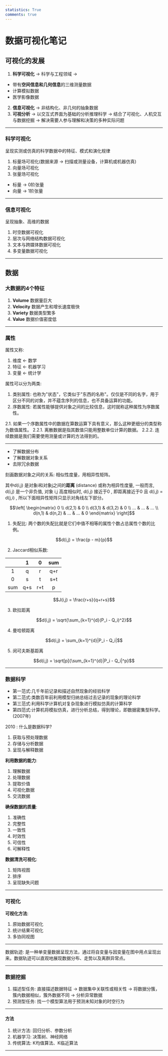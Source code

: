 ```yaml
---
statistics: True
comments: true
---
```


# 数据可视化笔记

## 可视化的发展

1. **科学可视化** $\rightarrow$ 科学与工程领域 $\rightarrow$

- 带有**空间信息和几何信息**的三维测量数据
- 计算模拟数据
- 医学影像数据

2. **信息可视化** $\rightarrow$ 非结构化、非几何的抽象数据
3. **可视分析** $\rightarrow$ 以交互式界面为基础的分析推理科学 $\rightarrow$ 结合了可视化、人机交互与数据挖掘 $\rightarrow$ 解决需要人参与理解和决策的多种实际问题

---

### 科学可视化

呈现实测或仿真的科学数据中的特征、模式和演化规律

1. 标量场可视化(数据来源 $\rightarrow$ 扫描或测量设备，计算机或机器仿真)
2. 向量场可视化
3. 张量场可视化

- 标量 $\rightarrow$ 0阶张量
- 向量 $\rightarrow$ 1阶张量

---

### 信息可视化

呈现抽象、高维的数据

1. 时空数据可视化
2. 层次与网络结构数据可视化
3. 文本与跨媒体数据可视化
4. 多变量数据可视化

---

## 数据

### 大数据的4个特征

1. **Volume** 数据量巨大
2. **Velocity** 数据产生和增长速度极快
3. **Variety** 数据类型繁多
4. **Value** 数据价值密度低

---

### 属性

属性又称:

1. 维度 $\leftarrow$ 数学
2. 特征 $\leftarrow$ 机器学习
3. 变量 $\leftarrow$ 统计学

属性可以分为两类:

1. 类别属性: 也称为"状态"，它类似于"东西的名称"。仅仅是不同的名字，用于区分不同的对象，并不蕴含序列的信息，也不具备运算的功能。
2. 序数属性: 若属性能够提供对象之间的比较信息，这时就称这种属性为序数属性。

2.1. 如果一个序数属性中的数据在算数运算下具有意义，那么这种更细分的类型称为数值属性。 
2.2.1. 离散数据是指其数值只能用整数单位计算的数据。
2.2.2. 连续数据是我们需要使用测量或计算的方法得到的。

---

- 了解数据分布
- 了解数据对象关系
- 去除冗余数据

刻画数据对象之间的关系: 相似性度量，用相异性矩阵。

其中d(i,j) 是对象i和对象j之间的**距离** (distance) 或称为相异性度量, 一般而言, d(i,j) 是一个非负值, 对象 i,j 高度相似时, d(i,j) 接近于0 , 即距离接近于0 且 d(i,j) = d(j,i) , 所以下面相异性矩阵只显示对角线左下部分。

$$\left[ \begin{matrix}
0 \\
d(2,1) & 0 \\
d(3,1) & d(3,2) & 0 \\
... & ... & ... \\
d(n,1) & d(n,2) & ... & ... & 0
\end{matrix} \right]$$

1. 失配比: 两个数的失配比就是它们中值不相等的属性个数占总属性个数的比例。

$$d(i,j) = \frac{p - m}{p}$$

2. Jaccard相似系数: 

| | 1 | 0 | sum |
|:-:|:-:|:-:|:-:|
| 1 | q | r | q+r |
| 0 | s | t | s+t |
| sum | q+s | r+t | p |

$$J(i,j) = \frac{r+s}{q+r+s}$$

3. 欧拉距离

$$d(i,j) = \sqrt{\sum_{k=1}^{d}(P_i - Q_i)^2}$$

4. 曼哈顿距离

$$d(i,j) = \sum_{k=1}^{d}|P_i - Q_i|$$

5. 闵可夫斯基距离

$$d(i,j) = \sqrt[p]{\sum_{k=1}^{d}|P_i - Q_i|^p}$$

---

### 数据科学

- 第一范式:几千年前记录和描述自然现象的经验科学
- 第二范式:类数百年前利用模型归纳总结过去记录的现象的理论科学
- 第三范式:利用科学计算机对复杂现象进行模拟仿真的计算科学
- 第四范式:计算机将模拟仿真，进行分析总结，得到理论，即数据密集型科学。(2007年)

2010 : 什么是数据科学?

1. 获取与预处理数据
2. 存储与分析数据
3. 呈现与解释数据

**利用数据的能力**:

1. 理解数据
2. 处理数据
3. 提取价值
4. 可视化数据
5. 交流数据

**确保数据的质量**:

1. 准确性
2. 完整性
3. 一致性
4. 时效性
5. 可信性
6. 可解释性

**数据清洗可视化**:

1. 矩阵视图
2. 排序
3. 呈现缺失问题

---

### 可视化

**可视化方法**:

1. 原始数据可视化
2. 统计结果可视化
3. 多协同视图

---

数据轨迹: 是一种单变量数据呈现方法，通过将自变量与因变量在图中用点呈现出来。数据轨迹可以直观地展现数据分布、走势以及离群异常点。

---

### 数据挖掘

1. 描述型任务: 直接描述数据特征 -> 数据集中关联性或相关性 -> 将数据分簇，簇内数据相似，簇外数据不同 -> 分析异常数据
2. 预测型任务: 找一个模型算法用于预测未知对象的时空行为

---

#### 方法

1. 统计方法: 回归分析、参数分析
2. 机器学习: 决策树、神经网络
3. 传统算法: K均值算法、K临近算法

---